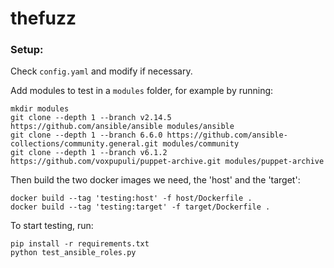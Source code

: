 # thefuzz

### Setup:

Check `config.yaml` and modify if necessary.

Add modules to test in a `modules` folder, for example by running:
```
mkdir modules
git clone --depth 1 --branch v2.14.5 https://github.com/ansible/ansible modules/ansible
git clone --depth 1 --branch 6.6.0 https://github.com/ansible-collections/community.general.git modules/community
git clone --depth 1 --branch v6.1.2 https://github.com/voxpupuli/puppet-archive.git modules/puppet-archive
```

Then build the two docker images we need, the 'host' and the 'target':
```
docker build --tag 'testing:host' -f host/Dockerfile .
docker build --tag 'testing:target' -f target/Dockerfile .
```

To start testing, run: 
```
pip install -r requirements.txt
python test_ansible_roles.py
```
